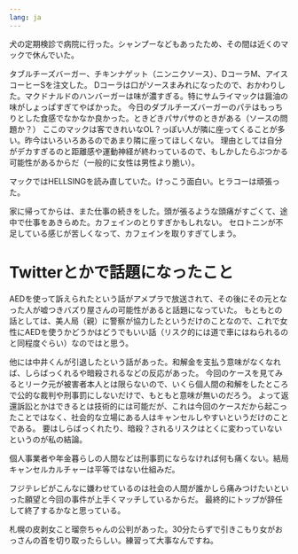 ```yaml
---
lang: ja
---
```


犬の定期検診で病院に行った。シャンプーなどもあったため、その間は近くのマックで休んでいた。

タブルチーズバーガー、チキンナゲット（ニンニクソース）、DコーラM、アイスコーヒーSを注文した。
Dコーラは口がソースまみれになったので、おかわりした。マクドナルドのハンバーガーは味が濃すぎる。特にサムライマックは醤油の味がしょっぱすぎてやばかった。
今日のダブルチーズバーガーのパテはもっちりとした食感でなかなか良かった。ときどきパサパサのときがある（ソースの問題か？）
ここのマックは客できれいなOL？っぽい人が隣に座ってくることが多い。昨今はいろいろあるのであまり隣に座ってほしくない。
理由としては自分がデカすぎるのと距離感や運動神経が終わっているので、もしかしたらぶつかる可能性があるからだ（一般的に女性は男性より脆い）。

マックではHELLSINGを読み直していた。けっこう面白い。ヒラコーは頑張った。

家に帰ってからは、また仕事の続きをした。頭が張るような頭痛がすごくて、途中で仕事をあきらめた。カフェインのとりすぎかもしれない。
セロトニンが不足している感じが苦しくなって、カフェインを取りすぎてしまう。

# Twitterとかで話題になったこと

AEDを使って訴えられたという話がアメプラで放送されて、その後にその元となった人が嘘つきバズり屋さんの可能性があると話題になっていた。
もともとの話としては、美人局（親）に警察が協力したというだけのことなので、これで女性にAEDを使うかどうかはどうでもいい話（リスク的には道で車にはねられるのと同程度ぐらい）なのではと思う。

他には中井くんが引退したという話があった。和解金を支払う意味がなくなれば、しらばっくれるや暗殺されるなどの反応があった。
今回のケースを見てみるとリーク元が被害者本人とは限らないので、いくら個人間の和解をしたところで公的な裁判や刑事罰にしないだけで、もともと意味が無いのだろう。
よって返還訴訟とかはできるとは技術的には可能だが、これは今回のケースだから起こったことではなく、社会的な立場にある人はキャンセルしやすいというだけのことである。
要はしらばっくれたり、暗殺？されるリスクはとくに変わっていないというのが私の結論。

個人事業者や年金暮らしの人間などは刑事罰にならなければ何も痛くない。結局キャンセルカルチャーは平等ではない仕組みだ。

フジテレビがこんなに嫌わせているのは社会の人間が誰かしら痛みつけたいといった願望と今回の事件が上手くマッチしているからだ。
最終的にトップが辞任して終了するかなと思っている。

札幌の皮剥女こと瑠奈ちゃんの公判があった。30分たらずで引きこもり女がおっさんの首を切り取ったらしい。練習って大事なんですね。

